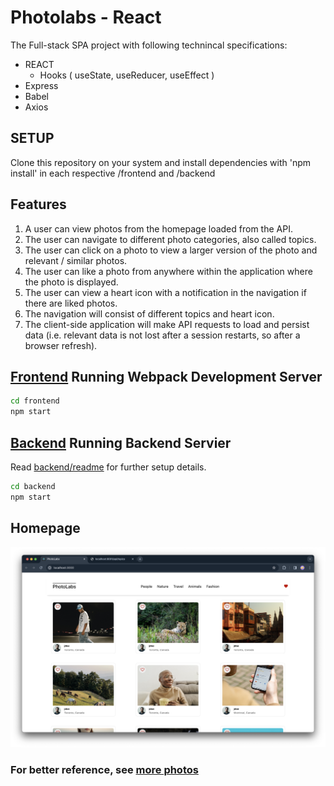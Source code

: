 # Photolabs - React
The Full-stack SPA project with following technincal specifications:
- REACT
  - Hooks ( useState, useReducer, useEffect )
- Express
- Babel
- Axios

## SETUP 

Clone this repository on your system and install dependencies with 'npm install' in each respective /frontend and /backend

## Features

1. A user can view photos from the homepage loaded from the API.
1. The user can navigate to different photo categories, also called topics.
1. The user can click on a photo to view a larger version of the photo and relevant / similar photos.
1. The user can like a photo from anywhere within the application where the photo is displayed.
1. The user can view a heart icon with a notification in the navigation if there are liked photos.
1. The navigation will consist of different topics and heart icon.
1. The client-side application will make API requests to load and persist data (i.e. relevant data is not lost after a session restarts, so after a browser refresh).

## [Frontend](https://github.com/uprajapa/photolabs-starter/tree/main/frontend) Running Webpack Development Server

```sh
cd frontend
npm start
```

## [Backend](https://github.com/uprajapa/photolabs-starter/tree/main/backend) Running Backend Servier

Read [backend/readme](https://github.com/uprajapa/photolabs-starter/tree/main/backend#readme) for further setup details.

```sh
cd backend
npm start
```

## Homepage

![homePage](homePage.png)

### For better reference, see [more photos](https://github.com/uprajapa/photolabs-starter/tree/main/backend/docs)
